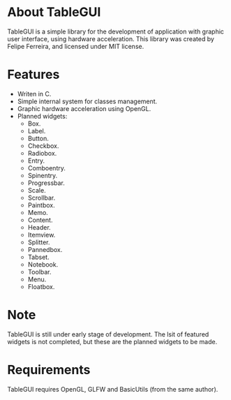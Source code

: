 About TableGUI
==============

TableGUI is a simple library for the development of application with graphic user interface, using hardware acceleration. This library was created by Felipe Ferreira, and licensed under MIT license.

Features
========

* Writen in C.
* Simple internal system for classes management.
* Graphic hardware acceleration using OpenGL.
* Planned widgets:
  * Box.
  * Label.
  * Button.
  * Checkbox.
  * Radiobox.
  * Entry.
  * Comboentry.
  * Spinentry.
  * Progressbar.
  * Scale.
  * Scrollbar.
  * Paintbox.
  * Memo.
  * Content.
  * Header.
  * Itemview.
  * Splitter.
  * Pannedbox.
  * Tabset.
  * Notebook.
  * Toolbar.
  * Menu.
  * Floatbox.

Note
====

TableGUI is still under early stage of development. The lsit of featured widgets is not completed, but these are the planned widgets to be made.

Requirements
============

TableGUI requires OpenGL, GLFW and BasicUtils (from the same author).
